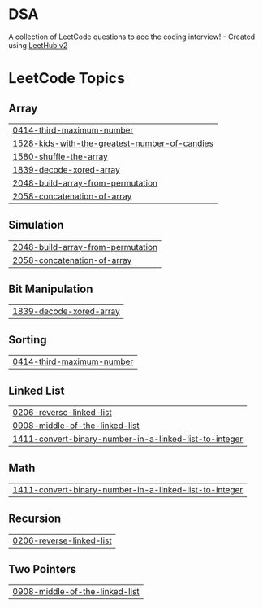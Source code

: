 # DSA
A collection of LeetCode questions to ace the coding interview! - Created using [LeetHub v2](https://github.com/arunbhardwaj/LeetHub-2.0)

<!---LeetCode Topics Start-->
# LeetCode Topics
## Array
|  |
| ------- |
| [0414-third-maximum-number](https://github.com/G-karthick0501/DSA/tree/master/0414-third-maximum-number) |
| [1528-kids-with-the-greatest-number-of-candies](https://github.com/G-karthick0501/DSA/tree/master/1528-kids-with-the-greatest-number-of-candies) |
| [1580-shuffle-the-array](https://github.com/G-karthick0501/DSA/tree/master/1580-shuffle-the-array) |
| [1839-decode-xored-array](https://github.com/G-karthick0501/DSA/tree/master/1839-decode-xored-array) |
| [2048-build-array-from-permutation](https://github.com/G-karthick0501/DSA/tree/master/2048-build-array-from-permutation) |
| [2058-concatenation-of-array](https://github.com/G-karthick0501/DSA/tree/master/2058-concatenation-of-array) |
## Simulation
|  |
| ------- |
| [2048-build-array-from-permutation](https://github.com/G-karthick0501/DSA/tree/master/2048-build-array-from-permutation) |
| [2058-concatenation-of-array](https://github.com/G-karthick0501/DSA/tree/master/2058-concatenation-of-array) |
## Bit Manipulation
|  |
| ------- |
| [1839-decode-xored-array](https://github.com/G-karthick0501/DSA/tree/master/1839-decode-xored-array) |
## Sorting
|  |
| ------- |
| [0414-third-maximum-number](https://github.com/G-karthick0501/DSA/tree/master/0414-third-maximum-number) |
## Linked List
|  |
| ------- |
| [0206-reverse-linked-list](https://github.com/G-karthick0501/DSA/tree/master/0206-reverse-linked-list) |
| [0908-middle-of-the-linked-list](https://github.com/G-karthick0501/DSA/tree/master/0908-middle-of-the-linked-list) |
| [1411-convert-binary-number-in-a-linked-list-to-integer](https://github.com/G-karthick0501/DSA/tree/master/1411-convert-binary-number-in-a-linked-list-to-integer) |
## Math
|  |
| ------- |
| [1411-convert-binary-number-in-a-linked-list-to-integer](https://github.com/G-karthick0501/DSA/tree/master/1411-convert-binary-number-in-a-linked-list-to-integer) |
## Recursion
|  |
| ------- |
| [0206-reverse-linked-list](https://github.com/G-karthick0501/DSA/tree/master/0206-reverse-linked-list) |
## Two Pointers
|  |
| ------- |
| [0908-middle-of-the-linked-list](https://github.com/G-karthick0501/DSA/tree/master/0908-middle-of-the-linked-list) |
<!---LeetCode Topics End-->